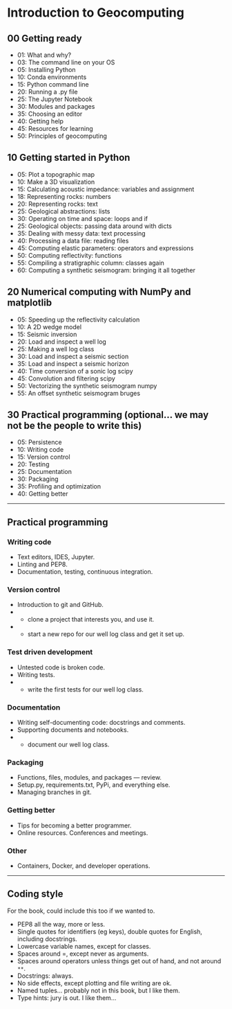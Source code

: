 # Introduction to Geocomputing

## 00 Getting ready
- 01: What and why?
- 03: The command line on your OS
- 05: Installing Python
- 10: Conda environments
- 15: Python command line
- 20: Running a .py file
- 25: The Jupyter Notebook
- 30: Modules and packages
- 35: Choosing an editor
- 40: Getting help
- 45: Resources for learning
- 50: Principles of geocomputing

## 10 Getting started in Python
- 05: Plot a topographic map
- 10: Make a 3D visualization
- 15: Calculating acoustic impedance: variables and assignment
- 18: Representing rocks: numbers
- 20: Representing rocks: text
- 25: Geological abstractions: lists
- 30: Operating on time and space: loops and if
- 25: Geological objects: passing data around with dicts
- 35: Dealing with messy data: text processing
- 40: Processing a data file: reading files
- 45: Computing elastic parameters: operators and expressions
- 50: Computing reflectivity: functions
- 55: Compiling a stratigraphic column: classes again
- 60: Computing a synthetic seismogram: bringing it all together

## 20 Numerical computing with NumPy and matplotlib
- 05: Speeding up the reflectivity calculation
- 10: A 2D wedge model
- 15: Seismic inversion
- 20: Load and inspect a well log
- 25: Making a well log class
- 30: Load and inspect a seismic section
- 35: Load and inspect a seismic horizon
- 40: Time conversion of a sonic log                                  scipy
- 45: Convolution and filtering                                       scipy
- 50: Vectorizing the synthetic seismogram                            numpy
- 55: An offset synthetic seismogram                                  bruges

## 30 Practical programming (optional... we may not be the people to write this)
- 05: Persistence
- 10: Writing code
- 15: Version control
- 20: Testing
- 25: Documentation
- 30: Packaging
- 35: Profiling and optimization
- 40: Getting better


--- 

## Practical programming

### Writing code
- Text editors, IDES, Jupyter.
- Linting and PEP8.
- Documentation, testing, continuous integration.

### Version control
- Introduction to git and GitHub.
- - clone a project that interests you, and use it.
- - start a new repo for our well log class and get it set up.

### Test driven development
- Untested code is broken code.
- Writing tests.
- - write the first tests for our well log class.

### Documentation
- Writing self-documenting code: docstrings and comments.
- Supporting documents and notebooks.
- - document our well log class.

### Packaging
- Functions, files, modules, and packages — review.
- Setup.py, requirements.txt, PyPi, and everything else.
- Managing branches in git.

### Getting better
- Tips for becoming a better programmer.
- Online resources. Conferences and meetings.

### Other
- Containers, Docker, and developer operations.


---

## Coding style

For the book, could include this too if we wanted to.

- PEP8 all the way, more or less.
- Single quotes for identifiers (eg keys), double quotes for English, including docstrings.
- Lowercase variable names, except for classes.
- Spaces around =, except never as arguments.
- Spaces around operators unless things get out of hand, and not around `**`.
- Docstrings: always.
- No side effects, except plotting and file writing are ok.
- Named tuples... probably not in this book, but I like them.
- Type hints: jury is out. I like them...
